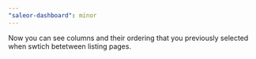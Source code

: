 ```yaml
---
"saleor-dashboard": minor
---
```


Now you can see columns and their ordering that you previously selected when swtich betetween listing pages.
